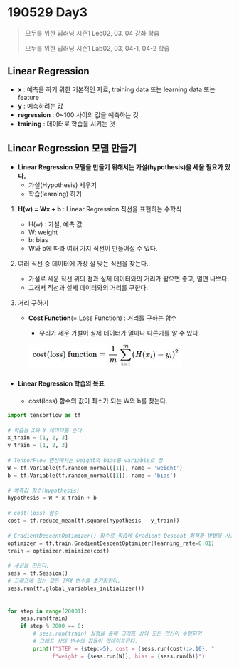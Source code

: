 # 190529 Day3

> 모두를 위한 딥러닝 시즌1 Lec02, 03, 04 강좌 학습
>
> 모두를 위한 딥러닝 시즌1 Lab02, 03, 04-1, 04-2 학습



## Linear Regression

* **x** : 예측을 하기 위한 기본적인 자료,  training data 또는 learning data 또는 feature
* **y** : 예측하려는 값
* **regression** : 0~100 사이의 값을 예측하는 것
* **training** : 데이터로 학습을 시키는 것



## Linear Regression 모델 만들기

* **Linear Regression 모델을 만들기 위해서는 가설(hypothesis)을 세울 필요가 있다.**
  * 가설(Hypothesis) 세우기 
  * 학습(learning) 하기



1. **H(w) = Wx + b** : Linear Regression 직선을 표현하는 수학식
   * H(w) : 가설, 예측 값
   * W: weight
   * b: bias
   * W와 b에 따라 여러 가지 직선이 만들어질 수 있다.



2. 여러 직선 중 데이터에 가장 잘 맞는 직선을 찾는다.
   * 가설로 세운 직선 위의 점과 실제 데이터와의 거리가 짧으면 좋고, 멀면 나쁘다.
   * 그래서 직선과 실제 데이터와의 거리를 구한다.



3. 거리 구하기

   * **Cost Function**(= Loss Function) : 거리를 구하는 함수

     * 우리가 세운 가설이 실제 데이터가 얼마나 다른가를 알 수 있다

     ![](image/cost.JPG)

* #### Linear Regression 학습의 목표

  * cost(loss) 함수의 값이 최소가 되는 W와 b를 찾는다.



```python
import tensorflow as tf

# 학습용 X와 Y 데이터를 준다.
x_train = [1, 2, 3]
y_train = [1, 2, 3]

# TensorFlow 연산에서는 weight와 bias를 variable로 정
W = tf.Variable(tf.random_normal([1]), name = 'weight')
b = tf.Variable(tf.random_normal([1]), name = 'bias')

# 예측값 함수(hypothesis)
hypothesis = W * x_train + b

# cost(loss) 함수
cost = tf.reduce_mean(tf.square(hypothesis - y_train))

# GradientDescentOptimizer() 함수로 학습에 Gradient Descent 최적화 방법을 사용
optimizer = tf.train.GradientDescentOptimizer(learning_rate=0.01)
train = optimizer.minimize(cost)

# 세션을 만든다.
sess = tf.Session()
# 그래프에 있는 모든 전역 변수를 초기화한다.
sess.run(tf.global_variables_initializer())


for step in range(20001):
    sess.run(train)
    if step % 2000 == 0:
        # sess.run(train) 실행을 통해 그래프 상의 모든 연산이 수행되어
        # 그래프 상의 변수의 값들이 업데이트된다.
        print(f"STEP = {step:>5}, cost = {sess.run(cost):>.10}, "
              f"weight = {sess.run(W)}, bias = {sess.run(b)}")
```

